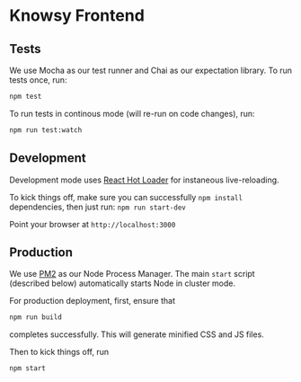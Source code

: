 # Knowsy Frontend

## Tests

We use Mocha as our test runner and Chai as our expectation library. To run tests once, run:

```bash
npm test
```

To run tests in continous mode (will re-run on code changes), run:

```bash
npm run test:watch
```

## Development

Development mode uses [React Hot Loader](http://gaearon.github.io/react-hot-loader/) for instaneous live-reloading.

To kick things off, make sure you can successfully `npm install` dependencies, then just run: `npm run start-dev`

Point your browser at `http://localhost:3000`

## Production

We use [PM2](http://pm2.keymetrics.io/) as our Node Process Manager. The main `start` script (described below)
automatically starts Node in cluster mode.

For production deployment, first, ensure that

```bash
npm run build
```

completes successfully. This will generate minified CSS and JS files.

Then to kick things off, run

```bash
npm start
```

